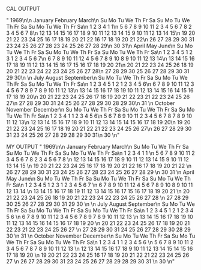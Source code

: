 CAL OUTPUT

"                                   1969\n\n
            January               February               March\n
      Su Mo Tu We Th Fr Sa  Su Mo Tu We Th Fr Sa  Su Mo Tu We Th Fr Sa\n
                1  2  3  4                     1                     1\n
       5  6  7  8  9 10 11   2  3  4  5  6  7  8   2  3  4  5  6  7  8\n
      12 13 14 15 16 17 18   9 10 11 12 13 14 15   9 10 11 12 13 14 15\n
      19 20 21 22 23 24 25  16 17 18 19 20 21 22  16 17 18 19 20 21 22\n
      26 27 28 29 30 31     23 24 25 26 27 28     23 24 25 26 27 28 29\n
                                                  30 31\n
             April                  May                   June\n
      Su Mo Tu We Th Fr Sa  Su Mo Tu We Th Fr Sa  Su Mo Tu We Th Fr Sa\n
             1  2  3  4  5               1  2  3   1  2  3  4  5  6  7\n
       6  7  8  9 10 11 12   4  5  6  7  8  9 10   8  9 10 11 12 13 14\n
      13 14 15 16 17 18 19  11 12 13 14 15 16 17  15 16 17 18 19 20 21\n
      20 21 22 23 24 25 26  18 19 20 21 22 23 24  22 23 24 25 26 27 28\n
      27 28 29 30           25 26 27 28 29 30 31  29 30\n
                                                          \n
              July                 August              September\n
      Su Mo Tu We Th Fr Sa  Su Mo Tu We Th Fr Sa  Su Mo Tu We Th Fr Sa\n
             1  2  3  4  5                  1  2      1  2  3  4  5  6\n
       6  7  8  9 10 11 12   3  4  5  6  7  8  9   7  8  9 10 11 12 13\n
      13 14 15 16 17 18 19  10 11 12 13 14 15 16  14 15 16 17 18 19 20\n
      20 21 22 23 24 25 26  17 18 19 20 21 22 23  21 22 23 24 25 26 27\n
      27 28 29 30 31        24 25 26 27 28 29 30  28 29 30\n
                            31                    \n
             October               November              December\n
      Su Mo Tu We Th Fr Sa  Su Mo Tu We Th Fr Sa  Su Mo Tu We Th Fr Sa\n
                1  2  3  4                     1      1  2  3  4  5  6\n
       5  6  7  8  9 10 11   2  3  4  5  6  7  8   7  8  9 10 11 12 13\n
      12 13 14 15 16 17 18   9 10 11 12 13 14 15  14 15 16 17 18 19 20\n
      19 20 21 22 23 24 25  16 17 18 19 20 21 22  21 22 23 24 25 26 27\n
      26 27 28 29 30 31     23 24 25 26 27 28 29  28 29 30 31\n
                            30                    \n"

MY OUTPUT
"                             1969\n\n
      January               February               March\n
Su Mo Tu We Th Fr Sa  Su Mo Tu We Th Fr Sa  Su Mo Tu We Th Fr Sa\n
          1  2  3  4                     1                     1 \n
 5  6  7  8  9 10 11   2  3  4  5  6  7  8   2  3  4  5  6  7  8 \n
12 13 14 15 16 17 18   9 10 11 12 13 14 15   9 10 11 12 13 14 15 \n
19 20 21 22 23 24 25  16 17 18 19 20 21 22  16 17 18 19 20 21 22 \n
26 27 28 29 30 31     23 24 25 26 27 28     23 24 25 26 27 28 29 \n
                                            30 31                \n
       April                  May                   June\n
Su Mo Tu We Th Fr Sa  Su Mo Tu We Th Fr Sa  Su Mo Tu We Th Fr Sa\n
       1  2  3  4  5               1  2  3   1  2  3  4  5  6  7 \n
 6  7  8  9 10 11 12   4  5  6  7  8  9 10   8  9 10 11 12 13 14 \n
13 14 15 16 17 18 19  11 12 13 14 15 16 17  15 16 17 18 19 20 21 \n
20 21 22 23 24 25 26  18 19 20 21 22 23 24  22 23 24 25 26 27 28 \n
27 28 29 30           25 26 27 28 29 30 31  29 30                \n
                                                                 \n
        July                 August              September\n
Su Mo Tu We Th Fr Sa  Su Mo Tu We Th Fr Sa  Su Mo Tu We Th Fr Sa\n
       1  2  3  4  5                  1  2      1  2  3  4  5  6 \n
 6  7  8  9 10 11 12   3  4  5  6  7  8  9   7  8  9 10 11 12 13 \n
13 14 15 16 17 18 19  10 11 12 13 14 15 16  14 15 16 17 18 19 20 \n
20 21 22 23 24 25 26  17 18 19 20 21 22 23  21 22 23 24 25 26 27 \n
27 28 29 30 31        24 25 26 27 28 29 30  28 29 30             \n
                      31                                         \n
      October               November              December\n
Su Mo Tu We Th Fr Sa  Su Mo Tu We Th Fr Sa  Su Mo Tu We Th Fr Sa\n
          1  2  3  4                     1      1  2  3  4  5  6 \n
 5  6  7  8  9 10 11   2  3  4  5  6  7  8   7  8  9 10 11 12 13 \n
12 13 14 15 16 17 18   9 10 11 12 13 14 15  14 15 16 17 18 19 20 \n
19 20 21 22 23 24 25  16 17 18 19 20 21 22  21 22 23 24 25 26 27 \n
26 27 28 29 30 31     23 24 25 26 27 28 29  28 29 30 31          \n
                      30                                         \n"




